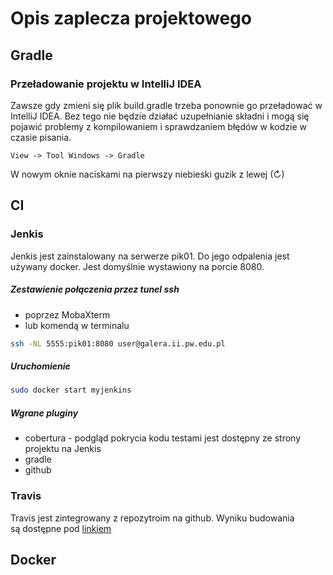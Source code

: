 # Opis zaplecza projektowego

## Gradle
### Przeładowanie projektu w IntelliJ IDEA
Zawsze gdy zmieni się plik build.gradle trzeba ponownie go przeładować
w IntelliJ IDEA. Bez tego nie będzie działać uzupełnianie składni i
mogą się pojawić problemy z kompilowaniem i sprawdzaniem błędów w kodzie
w czasie pisania.
```
View -> Tool Windows -> Gradle
```
W nowym oknie naciskami na pierwszy niebieski guzik z lewej (↻)

## CI
### Jenkis
Jenkis jest zainstalowany na serwerze pik01. Do jego odpalenia jest używany
docker. Jest domyślnie wystawiony na porcie 8080.

##### Zestawienie połączenia przez tunel ssh
- poprzez MobaXterm
- lub komendą w terminalu
```bash
ssh -NL 5555:pik01:8080 user@galera.ii.pw.edu.pl
```

##### Uruchomienie
```bash
sudo docker start myjenkins
```

##### Wgrane pluginy
- cobertura - podgląd pokrycia kodu testami jest dostępny ze strony projektu na
Jenkis
- gradle
- github

### Travis
Travis jest zintegrowany z repozytroim na github. Wyniku budowania są dostępne
pod [linkiem](https://travis-ci.org/LuXuryPro/pik-fiszki)

## Docker
